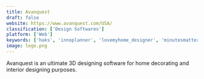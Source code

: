 ```yaml
---
title: Avanquest
draft: false 
website: https://www.avanquest.com/USA/
classification: ['Design Softwares']
platform: ['Web']
keywords: ['haks', 'innoplanner', 'lovemyhome_designer', 'minutesmatter', 'roomtodo', 'staples_interior_design_software', 'autodecco', 'roomeon']
image: logo.png
---
```

Avanquest is an ultimate 3D designing software for home decorating and interior designing purposes.